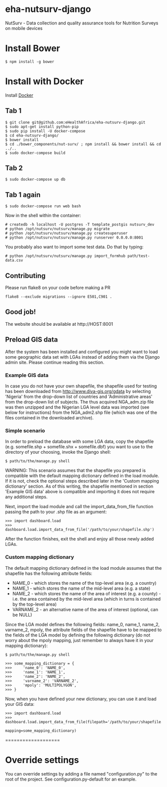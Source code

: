 eha-nutsurv-django
==================

NutSurv - Data collection and quality assurance tools for Nutrition Surveys on mobile devices

# Install Bower

    $ npm install -g bower

# Install with Docker

Install [Docker](https://docs.docker.com/installation/#installation)

## Tab 1

    $ git clone git@github.com:eHealthAfrica/eha-nutsurv-django.git
    $ sudo apt-get install python-pip
    $ sudo pip install -U docker-compose
    $ cd eha-nutsurv-django/
    $ bower install
    $ cd ./bower_components/nut-surv/ ; npm install && bower install && cd ../..
    $ sudo docker-compose build


## Tab 2

    $ sudo docker-compose up db

## Tab 1 again

    $ sudo docker-compose run web bash

Now in the shell within the container:

    # createdb -h localhost -U postgres -T template_postgis nutsurv_dev
    # python /opt/nutsurv/nutsurv/manage.py migrate
    # python /opt/nutsurv/nutsurv/manage.py createsuperuser
    # python /opt/nutsurv/nutsurv/manage.py runserver 0.0.0.0:8001

You probably also want to import some test data. Do that by typing:

    # python /opt/nutsurv/nutsurv/manage.py import_formhub path/test-data.csv


## Contributing

Please run flake8 on your code before making a PR

    flake8 --exclude migrations --ignore E501,C901 .


## Good job!
The website should be available at http://HOST:8001


## Preload GIS data

After the system has been installed and configured you might want to load some geographic data set with LGAs instead of adding them via the Django admin site.  Please continue reading this section.

### Example GIS data

In case you do not have your own shapefile, the shapefile used for testing has been downloaded from http://www.diva-gis.org/gdata by selecting 'Nigeria' from the drop-down list of countries and 'Administrative areas' from the drop-down list of subjects.  The thus acquired NGA_adm.zip file was then unzipped and the Nigerian LGA level data was imported (see below for instructions) from the NGA_adm2.shp file (which was one of the files contained in the downloaded archive).


### Simple scenario

In order to preload the database with some LGA data, copy the shapefile (e.g. somefile.shp + somefile.shx + somefile.dbf) you want to use to the directory of your choosing, invoke the Django shell:

    $ path/to/the/manage.py shell

WARNING: This scenario assumes that the shapefile you prepared is compatible with the default mapping dictionary defined in the load module.  If it is not, check the optional steps described later in the 'Custom mapping dictionary' section.  As of this writing, the shapefile mentioned in section 'Example GIS data' above is compatible and importing it does not require any additional steps.

Next, import the load module and call the import_data_from_file function passing the path to your .shp file as an argument:

    >>> import dashboard.load
    >>> dashboard.load.import_data_from_file('/path/to/your/shapefile.shp')

After the function finishes, exit the shell and enjoy all those newly added LGAs.

### Custom mapping dictionary

The default mapping dictionary defined in the load module assumes that the shapefile has the following attribute fields:

* NAME_0 - which stores the name of the top-level area (e.g. a country)
* NAME_1 - which stores the name of the mid-level area (e.g. a state)
* NAME_2 - which stores the name of the area of interest (e.g. a county) - i.e. the area contained by the mid-level area (which in turns is contained by the top-level area)
* VARNAME_2 - an alternative name of the area of interest (optional, can be NULL)

Since the LGA model defines the following fields: name_0, name_1, name_2, varname_2, mpoly, the attribute fields of the shapefile have to be mapped to the fields of the LGA model by defining the following dictionary (do not worry about the mpoly mapping, just remember to always have it in your mapping dictionary):

    $ path/to/the/manage.py shell

    >>> some_mapping_dictionary = {
    >>>     'name_0': 'NAME_0',
    >>>     'name_1': 'NAME_1',
    >>>     'name_2': 'NAME_2',
    >>>     'varname_2': 'VARNAME_2',
    >>>     'mpoly': 'MULTIPOLYGON',
    >>> }

Now, when you have defined your new dictionary, you can use it and load your GIS data:

    >>> import dashboard.load
    >>> dashboard.load.import_data_from_file(filepath='/path/to/your/shapefile.shp',
                                             mapping=some_mapping_dictionary)



===================

# Override settings

You can override settings by adding a file named "configuration.py" to the root of the project. See configuration.py-default for an example.
